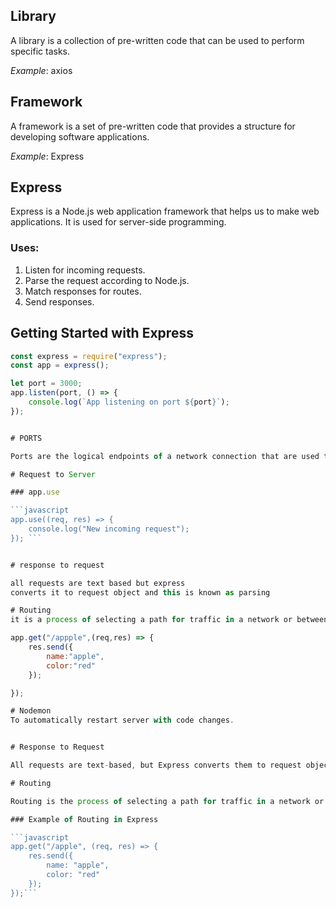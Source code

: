 ## Library

A library is a collection of pre-written code that can be used to perform specific tasks.

*Example*: axios

## Framework

A framework is a set of pre-written code that provides a structure for developing software applications.

*Example*: Express

## Express

Express is a Node.js web application framework that helps us to make web applications. It is used for server-side programming.

### Uses:

1. Listen for incoming requests.
2. Parse the request according to Node.js.
3. Match responses for routes.
4. Send responses.

## Getting Started with Express

```javascript
const express = require("express");
const app = express();

let port = 3000;
app.listen(port, () => {
    console.log(`App listening on port ${port}`);
});


# PORTS

Ports are the logical endpoints of a network connection that are used to exchange information between a web server and a web client.

# Request to Server

### app.use

```javascript
app.use((req, res) => {
    console.log("New incoming request");
}); ```


# response to request

all requests are text based but express
converts it to request object and this is known as parsing

# Routing
it is a process of selecting a path for traffic in a network or between or across multiple networks

app.get("/appple",(req,res) => {
    res.send({
        name:"apple",
        color:"red"
    });

});

# Nodemon
To automatically restart server with code changes.


# Response to Request

All requests are text-based, but Express converts them to request objects, a process known as parsing.

# Routing

Routing is the process of selecting a path for traffic in a network or between or across multiple networks.

### Example of Routing in Express

```javascript
app.get("/apple", (req, res) => {
    res.send({
        name: "apple",
        color: "red"
    });
});```
